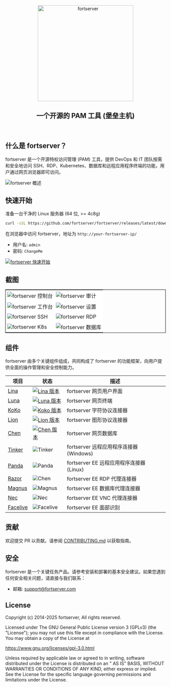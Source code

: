 <div align="center">
  <a name="readme-top"></a>
  <a href="https://fortserver.com" target="_blank"><img src="https://download.fortserver.org/images/fortserver-logo.svg" alt="fortserver" width="300" /></a>
  
## 一个开源的 PAM 工具 (堡垒主机)

</div>
<br/>

## 什么是 fortserver？

fortserver 是一个开源特权访问管理 (PAM) 工具，提供 DevOps 和 IT 团队按需和安全地访问 SSH、RDP、Kubernetes、数据库和远程应用程序终端的功能，用户通过网页浏览器即可访问。

![fortserver 概述](https://github.com/fortserver/fortserver/assets/32935519/35a371cb-8590-40ed-88ec-f351f8cf9045)

## 快速开始

准备一台干净的 Linux 服务器 (64 位, >= 4c8g)

```sh
curl -sSL https://github.com/fortserver/fortserver/releases/latest/download/quick_start.sh | bash
```

在浏览器中访问 fortserver，地址为 `http://your-fortserver-ip/`
- 用户名: `admin`
- 密码: `ChangeMe`

[![fortserver 快速开始](https://github.com/user-attachments/assets/0f32f52b-9935-485e-8534-336c63389612)](https://www.youtube.com/watch?v=UlGYRbKrpgY "fortserver 快速开始")

## 截图

<table style="border-collapse: collapse; border: 1px solid black;">
  <tr>
    <td style="padding: 5px;background-color:#fff;"><img src= "https://github.com/fortserver/fortserver/assets/32935519/99fabe5b-0475-4a53-9116-4c370a1426c4" alt="fortserver 控制台"   /></td>
    <td style="padding: 5px;background-color:#fff;"><img src= "https://github.com/fortserver/fortserver/assets/32935519/a424d731-1c70-4108-a7d8-5bbf387dda9a" alt="fortserver 审计"   /></td>
  </tr>

  <tr>
    <td style="padding: 5px;background-color:#fff;"><img src= "https://github.com/fortserver/fortserver/assets/32935519/393d2c27-a2d0-4dea-882d-00ed509e00c9" alt="fortserver 工作台"   /></td>
    <td style="padding: 5px;background-color:#fff;"><img src= "https://github.com/fortserver/fortserver/assets/32935519/3a2611cd-8902-49b8-b82b-2a6dac851f3e" alt="fortserver 设置"   /></td>
  </tr>

  <tr>
    <td style="padding: 5px;background-color:#fff;"><img src= "https://github.com/fortserver/fortserver/assets/32935519/1e236093-31f7-4563-8eb1-e36d865f1568" alt="fortserver SSH"   /></td>
    <td style="padding: 5px;background-color:#fff;"><img src= "https://github.com/fortserver/fortserver/assets/32935519/69373a82-f7ab-41e8-b763-bbad2ba52167" alt="fortserver RDP"   /></td>
  </tr>
  <tr>
    <td style="padding: 5px;background-color:#fff;"><img src= "https://github.com/fortserver/fortserver/assets/32935519/5bed98c6-cbe8-4073-9597-d53c69dc3957" alt="fortserver K8s"   /></td>
    <td style="padding: 5px;background-color:#fff;"><img src= "https://github.com/fortserver/fortserver/assets/32935519/b80ad654-548f-42bc-ba3d-c1cfdf1b46d6" alt="fortserver 数据库"   /></td>
  </tr>
</table>

## 组件

fortserver 由多个关键组件组成，共同构成了 fortserver 的功能框架，向用户提供全面的操作管理和安全控制能力。

| 项目                                                   | 状态                                                                                                                                                                 | 描述                                                                                                   |
|--------------------------------------------------------|------------------------------------------------------------------------------------------------------------------------------------------------------------------------|--------------------------------------------------------------------------------------------------------|
| [Lina](https://github.com/fortserver/lina)             | <a href="https://github.com/fortserver/lina/releases"><img alt="Lina 版本" src="https://img.shields.io/github/release/fortserver/lina.svg" /></a>                   | fortserver 网页用户界面                                                                                 |
| [Luna](https://github.com/fortserver/luna)             | <a href="https://github.com/fortserver/luna/releases"><img alt="Luna 版本" src="https://img.shields.io/github/release/fortserver/luna.svg" /></a>                   | fortserver 网页终端                                                                                     |
| [KoKo](https://github.com/fortserver/koko)             | <a href="https://github.com/fortserver/koko/releases"><img alt="Koko 版本" src="https://img.shields.io/github/release/fortserver/koko.svg" /></a>                   | fortserver 字符协议连接器                                                                                |
| [Lion](https://github.com/fortserver/lion)             | <a href="https://github.com/fortserver/lion/releases"><img alt="Lion 版本" src="https://img.shields.io/github/release/fortserver/lion.svg" /></a>                   | fortserver 图形协议连接器                                                                                |
| [Chen](https://github.com/fortserver/chen)             | <a href="https://github.com/fortserver/chen/releases"><img alt="Chen 版本" src="https://img.shields.io/github/release/fortserver/chen.svg" />                       | fortserver 网页数据库                                                                                   |  
| [Tinker](https://github.com/fortserver/tinker)         | <img alt="Tinker" src="https://img.shields.io/badge/release-private-red" />                                                                                            | fortserver 远程应用程序连接器 (Windows)                                                                 |
| [Panda](https://github.com/fortserver/Panda)           | <img alt="Panda" src="https://img.shields.io/badge/release-private-red" />                                                                                             | fortserver EE 远程应用程序连接器 (Linux)                                                                |
| [Razor](https://github.com/fortserver/razor)           | <img alt="Chen" src="https://img.shields.io/badge/release-private-red" />                                                                                              | fortserver EE RDP 代理连接器                                                                             |
| [Magnus](https://github.com/fortserver/magnus)         | <img alt="Magnus" src="https://img.shields.io/badge/release-private-red" />                                                                                            | fortserver EE 数据库代理连接器                                                                           |
| [Nec](https://github.com/fortserver/nec)               | <img alt="Nec" src="https://img.shields.io/badge/release-private-red" />                                                                                               | fortserver EE VNC 代理连接器                                                                             |
| [Facelive](https://github.com/fortserver/facelive)     | <img alt="Facelive" src="https://img.shields.io/badge/release-private-red" />                                                                                          | fortserver EE 面部识别                                                                                    |


## 贡献

欢迎提交 PR 以贡献。请参阅 [CONTRIBUTING.md][contributing-link] 以获取指南。

## 安全

fortserver 是一个关键任务产品。请参考安装和部署的基本安全建议。如果您遇到任何安全相关问题，请直接与我们联系：

- 邮箱: support@fortserver.com

## License

Copyright (c) 2014-2025 fortserver, All rights reserved.

Licensed under The GNU General Public License version 3 (GPLv3) (the "License"); you may not use this file except in compliance with the License. You may obtain a copy of the License at

https://www.gnu.org/licenses/gpl-3.0.html

Unless required by applicable law or agreed to in writing, software distributed under the License is distributed on an " AS IS" BASIS, WITHOUT WARRANTIES OR CONDITIONS OF ANY KIND, either express or implied. See the License for the specific language governing permissions and limitations under the License.

<!-- fortserver official link -->
[docs-link]: https://fortserver.com/docs
[discord-link]: https://discord.com/invite/W6vYXmAQG2
[contributing-link]: https://github.com/fortserver/fortserver/blob/dev/CONTRIBUTING.md

<!-- fortserver Other link-->
[license-link]: https://www.gnu.org/licenses/gpl-3.0.html
[docker-link]: https://hub.docker.com/u/fortserver
[github-release-link]: https://github.com/fortserver/fortserver/releases/latest
[github-stars-link]: https://github.com/fortserver/fortserver
[github-issues-link]: https://github.com/fortserver/fortserver/issues

<!-- Shield link-->
[github-release-shield]: https://img.shields.io/github/v/release/fortserver/fortserver
[github-stars-shield]: https://img.shields.io/github/stars/fortserver/fortserver?color=%231890FF&style=flat-square
[docker-shield]: https://img.shields.io/docker/pulls/fortserver/jms_all.svg
[license-shield]: https://img.shields.io/github/license/fortserver/fortserver
[discord-shield]: https://img.shields.io/discord/1194233267294052363?style=flat&logo=discord&logoColor=%23f5f5f5&labelColor=%235462eb&color=%235462eb

<!-- Image link -->